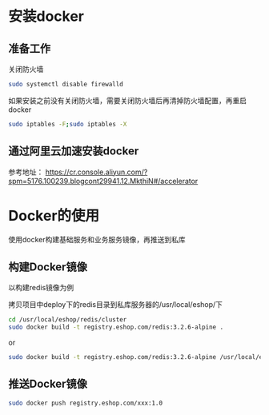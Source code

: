 安装docker
======

准备工作
------
关闭防火墙
```bash
sudo systemctl disable firewalld
```
如果安装之前没有关闭防火墙，需要关闭防火墙后再清掉防火墙配置，再重启docker
```bash
sudo iptables -F;sudo iptables -X
```

通过阿里云加速安装docker
------
参考地址： https://cr.console.aliyun.com/?spm=5176.100239.blogcont29941.12.MkthiN#/accelerator


Docker的使用
======
使用docker构建基础服务和业务服务镜像，再推送到私库

构建Docker镜像
------
以构建redis镜像为例

拷贝项目中deploy下的redis目录到私库服务器的/usr/local/eshop/下
```Bash
cd /usr/local/eshop/redis/cluster
sudo docker build -t registry.eshop.com/redis:3.2.6-alpine .
```
or
```Bash
sudo docker build -t registry.eshop.com/redis:3.2.6-alpine /usr/local/eshop/redis/cluster
```

推送Docker镜像
------
```bash
sudo docker push registry.eshop.com/xxx:1.0
```